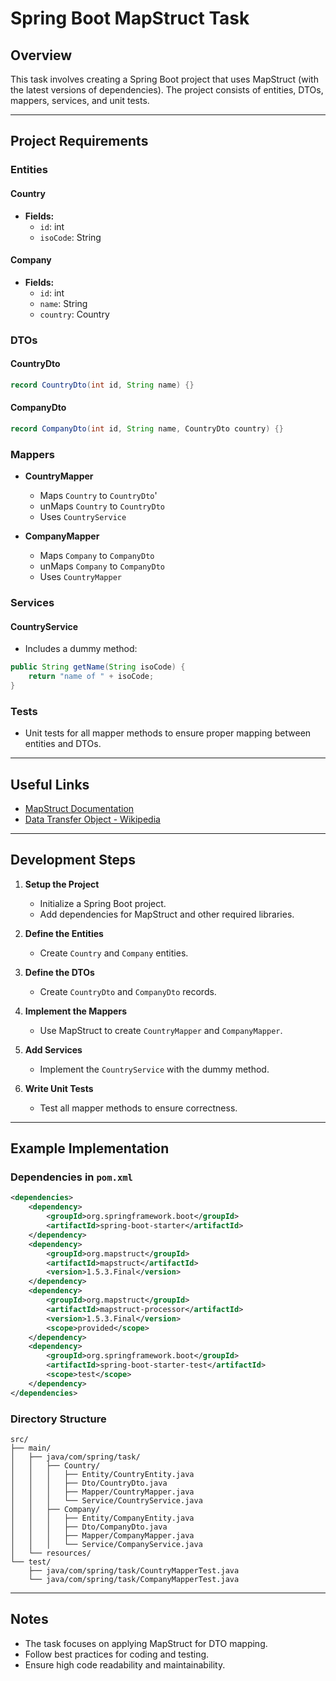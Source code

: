 # Spring Boot MapStruct Task

## Overview
This task involves creating a Spring Boot project that uses MapStruct (with the latest versions of dependencies). The project consists of entities, DTOs, mappers, services, and unit tests.

---

## Project Requirements

### Entities
#### Country
- **Fields:**
  - `id`: int
  - `isoCode`: String

#### Company
- **Fields:**
  - `id`: int
  - `name`: String
  - `country`: Country

### DTOs
#### CountryDto
```java
record CountryDto(int id, String name) {}
```

#### CompanyDto
```java
record CompanyDto(int id, String name, CountryDto country) {}
```

### Mappers
- **CountryMapper**
  - Maps `Country` to `CountryDto`'
  - unMaps `Country` to `CountryDto`
  - Uses `CountryService`

- **CompanyMapper**
  - Maps `Company` to `CompanyDto`
  - unMaps `Company` to `CompanyDto`
  - Uses `CountryMapper`

### Services
#### CountryService
- Includes a dummy method:
```java
public String getName(String isoCode) {
    return "name of " + isoCode;
}
```

### Tests
- Unit tests for all mapper methods to ensure proper mapping between entities and DTOs.

---

## Useful Links
- [MapStruct Documentation](https://mapstruct.org/)
- [Data Transfer Object - Wikipedia](https://en.wikipedia.org/wiki/Data_transfer_object)

---

## Development Steps
1. **Setup the Project**
   - Initialize a Spring Boot project.
   - Add dependencies for MapStruct and other required libraries.

2. **Define the Entities**
   - Create `Country` and `Company` entities.

3. **Define the DTOs**
   - Create `CountryDto` and `CompanyDto` records.

4. **Implement the Mappers**
   - Use MapStruct to create `CountryMapper` and `CompanyMapper`.

5. **Add Services**
   - Implement the `CountryService` with the dummy method.

6. **Write Unit Tests**
   - Test all mapper methods to ensure correctness.

---

## Example Implementation

### Dependencies in `pom.xml`
```xml
<dependencies>
    <dependency>
        <groupId>org.springframework.boot</groupId>
        <artifactId>spring-boot-starter</artifactId>
    </dependency>
    <dependency>
        <groupId>org.mapstruct</groupId>
        <artifactId>mapstruct</artifactId>
        <version>1.5.3.Final</version>
    </dependency>
    <dependency>
        <groupId>org.mapstruct</groupId>
        <artifactId>mapstruct-processor</artifactId>
        <version>1.5.3.Final</version>
        <scope>provided</scope>
    </dependency>
    <dependency>
        <groupId>org.springframework.boot</groupId>
        <artifactId>spring-boot-starter-test</artifactId>
        <scope>test</scope>
    </dependency>
</dependencies>
```

### Directory Structure
```
src/
├── main/
│   ├── java/com/spring/task/
│   │   ├── Country/
│   │   │   ├── Entity/CountryEntity.java
│   │   │   ├── Dto/CountryDto.java
│   │   │   ├── Mapper/CountryMapper.java
│   │   │   └── Service/CountryService.java
│   │   ├── Company/
│   │   │   ├── Entity/CompanyEntity.java
│   │   │   ├── Dto/CompanyDto.java
│   │   │   ├── Mapper/CompanyMapper.java
│   │   │   └── Service/CompanyService.java
│   └── resources/
└── test/
    ├── java/com/spring/task/CountryMapperTest.java
    └── java/com/spring/task/CompanyMapperTest.java
```

---

## Notes
- The task focuses on applying MapStruct for DTO mapping.
- Follow best practices for coding and testing.
- Ensure high code readability and maintainability.
